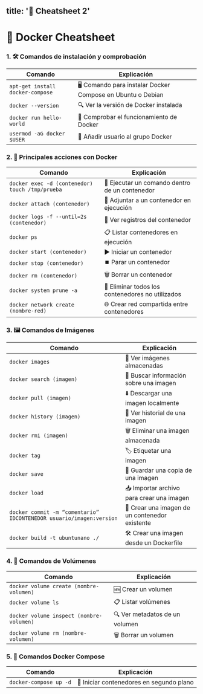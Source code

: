 title: '📝 Cheatsheet 2'
---

# 🐳 Docker Cheatsheet

### 1. 🛠️ Comandos de instalación y comprobación

| Comando | Explicación |
|----------|----------|
| `apt-get install docker-compose` | 🖥️ Comando para instalar Docker Compose en Ubuntu o Debian |
| `docker --version` | 🔍 Ver la versión de Docker instalada |
| `docker run hello-world` | 🚀 Comprobar el funcionamiento de Docker |
| `usermod -aG docker $USER` | 👤 Añadir usuario al grupo Docker |

### 2. 🚀 Principales acciones con Docker

| Comando | Explicación |
|----------|----------|
| `docker exec -d (contenedor) touch /tmp/prueba` | 🔧 Ejecutar un comando dentro de un contenedor |
| `docker attach (contenedor)` | 📎 Adjuntar a un contenedor en ejecución |
| `docker logs -f --until=2s (contenedor)` | 📜 Ver registros del contenedor |
| `docker ps` | 📋 Listar contenedores en ejecución |
| `docker start (contenedor)` | ▶️ Iniciar un contenedor |
| `docker stop (contenedor)` | ⏹️ Parar un contenedor |
| `docker rm (contenedor)` | 🗑️ Borrar un contenedor |
| `docker system prune -a` | 🧹 Eliminar todos los contenedores no utilizados |
| `docker network create (nombre-red)` | 🌐 Crear red compartida entre contenedores |

### 3. 🖼️ Comandos de Imágenes

| Comando | Explicación |
|----------|----------|
| `docker images` | 📂 Ver imágenes almacenadas |
| `docker search (imagen)` | 🔎 Buscar información sobre una imagen |
| `docker pull (imagen)` | ⬇️ Descargar una imagen localmente |
| `docker history (imagen)` | 📜 Ver historial de una imagen |
| `docker rmi (imagen)` | 🗑️ Eliminar una imagen almacenada |
| `docker tag` | 🏷️ Etiquetar una imagen |
| `docker save` | 💾 Guardar una copia de una imagen |
| `docker load` | 📥 Importar archivo para crear una imagen |
| `docker commit -m “comentario” IDCONTENEDOR usuario/imagen:version` | 📸 Crear una imagen de un contenedor existente |
| `docker build -t ubuntunano ./` | 🛠️ Crear una imagen desde un Dockerfile |

### 4. 📂 Comandos de Volúmenes

| Comando | Explicación |
|----------|----------|
| `docker volume create (nombre-volumen)` | 🆕 Crear un volumen |
| `docker volume ls` | 📋 Listar volúmenes |
| `docker volume inspect (nombre-volumen)` | 🔍 Ver metadatos de un volumen |
| `docker volume rm (nombre-volumen)` | 🗑️ Borrar un volumen |

### 5. 🧩 Comandos Docker Compose

| Comando | Explicación |
|----------|----------|
| `docker-compose up -d` | 🚀 Iniciar contenedores en segundo plano |
